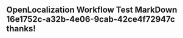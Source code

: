 <properties
ms.topic="hero-topic"
ms.test1="hero-topic"
ms.test2="test"/>

## OpenLocalization Workflow Test MarkDown 16e1752c-a32b-4e06-9cab-42ce4f72947c thanks!

